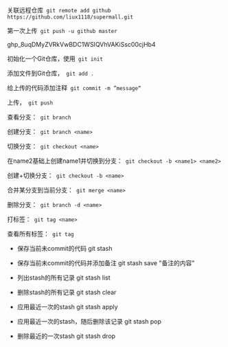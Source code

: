 

关联远程仓库` git remote add github https://github.com/liux1118/supermall.git`

第一次上传` git push -u github master`

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

初始化一个Git仓库，使用` git init`

添加文件到Git仓库，` git add .`

给上传的代码添加注释` git commit -m ”message“`

上传，` git push`



查看分支：` git branch`

创建分支：` git branch <name>`

切换分支：` git checkout <name>`

在name2基础上创建name1并切换到分支：` git checkout -b <name1> <name2>`

创建+切换分支：` git checkout -b <name>`

合并某分支到当前分支：` git merge <name>`

删除分支：` git branch -d <name>`

打标签：` git tag <name>`

查看所有标签：` git tag`

- 保存当前未commit的代码
git stash

- 保存当前未commit的代码并添加备注
git stash save "备注的内容"

- 列出stash的所有记录
git stash list

- 删除stash的所有记录
git stash clear

- 应用最近一次的stash
git stash apply

- 应用最近一次的stash，随后删除该记录
git stash pop

- 删除最近的一次stash
git stash drop